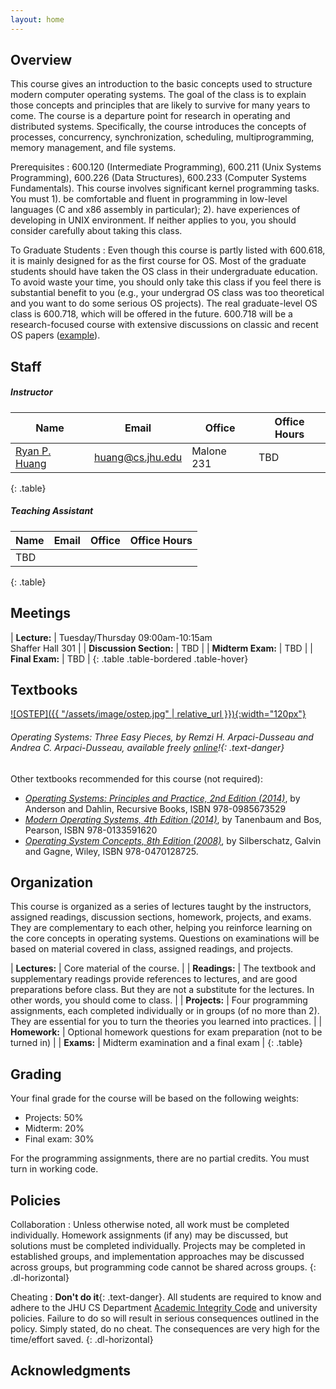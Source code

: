 ```yaml
---
layout: home
---
```


## Overview


This course gives an introduction to the basic concepts used to structure modern 
computer operating systems. The goal of the class is to explain those concepts 
and principles that are likely to survive for many years to come. The course 
is a departure point for research in operating and distributed systems. 
Specifically, the course introduces the concepts of processes, concurrency, 
synchronization, scheduling, multiprogramming, memory management, and file systems.

Prerequisites
: 600.120 (Intermediate Programming), 600.211 (Unix Systems Programming), 600.226 (Data Structures), 600.233 (Computer Systems Fundamentals). This course involves significant kernel programming tasks. You must 1). be comfortable and fluent in programming in low-level languages (C and x86 assembly in particular); 2). have experiences of developing in UNIX environment. If neither applies to you, you should consider carefully about taking this class.

To Graduate Students
: Even though this course is partly listed with 600.618, it is mainly designed for as the first course for OS. Most of the graduate students
  should have taken the OS class in their undergraduate education. To avoid waste your time, you should only take this class if
  you feel there is substantial benefit to you (e.g., your undergrad OS class was too theoretical and you want to do some serious 
  OS projects). The real graduate-level OS class is 600.718, which will be offered in the future. 600.718 will be a research-focused course 
  with extensive discussions on classic and recent OS papers ([example](http://cseweb.ucsd.edu/classes/wi17/cse221-a/readings.html)). 

## Staff

##### Instructor

| Name  | Email | Office | Office Hours|
|-------|-------|--------|-------------|
| [Ryan P. Huang](http://cs.jhu.edu/~huang) | huang@cs.jhu.edu | Malone 231 | TBD |
{: .table}

##### Teaching Assistant

| Name  | Email | Office | Office Hours|
|-------|-------|--------|-------------|
| TBD   |       |        |             |
{: .table}

## Meetings

| **Lecture:**               | Tuesday/Thursday 09:00am-10:15am <br> Shaffer Hall 301 |
| **Discussion Section:**    | TBD                                                    |
| **Midterm Exam:**          | TBD                                                    |
| **Final Exam:**            | TBD                                                    |
{: .table .table-bordered .table-hover}

## Textbooks

[![OSTEP]({{ "/assets/image/ostep.jpg" | relative_url }}){:width="120px"}](http://www.ostep.org/)

###### Operating Systems: Three Easy Pieces, by Remzi H. Arpaci-Dusseau and Andrea C. Arpaci-Dusseau, *available freely [online](http://www.ostep.org)!*{: .text-danger}

Other textbooks recommended for this course (not required):
* [*Operating Systems: Principles and Practice, 2nd Edition (2014)*](http://recursivebooks.com), by Anderson and Dahlin, Recursive Books, ISBN 978-0985673529
* [*Modern Operating Systems, 4th Edition (2014)*](https://www.amazon.com/Modern-Operating-Systems-Andrew-Tanenbaum/dp/013359162X), by Tanenbaum and Bos, Pearson, ISBN 978-0133591620 
* [*Operating System Concepts, 8th Edition (2008)*](https://www.amazon.com/Operating-System-Concepts-Abraham-Silberschatz/dp/0470128720), by Silberschatz, Galvin and Gagne, Wiley, ISBN 978-0470128725.


## Organization

This course is organized as a series of lectures taught by the instructors, assigned readings, discussion sections, homework,
projects, and exams. They are complementary to each other, helping you reinforce learning on the core concepts in operating systems. 
Questions on examinations will be based on material covered in class, assigned readings, and projects.

| **Lectures:** | Core material of the course.                                                               |
| **Readings:** | The textbook and supplementary readings provide references to lectures, and are good preparations before class. But they are not a substitute for the lectures. In other words, you should come to class. |
| **Projects:** | Four programming assignments, each completed individually or in groups (of no more than 2). They are essential for you to turn the theories you learned into practices. |
| **Homework:** | Optional homework questions for exam preparation (not to be turned in)                     |
| **Exams:**    | Midterm examination and a final exam                                                       |
{: .table}

## Grading

Your final grade for the course will be based on the following weights:
* Projects: 50%
* Midterm: 20%
* Final exam: 30%

For the programming assignments, there are no partial credits. You must turn in working code.

## Policies

Collaboration
: Unless otherwise noted, all work must be completed individually. 
  Homework assignments (if any) may be discussed, but solutions must 
  be completed individually. Projects may be completed in established 
  groups, and implementation approaches may be discussed across groups, 
  but programming code cannot be shared across groups.
{: .dl-horizontal}

Cheating
: **Don't do it**{: .text-danger}. All students are required to know and adhere to the 
  JHU CS Department [Academic Integrity Code](https://www.cs.jhu.edu/academic-integrity-code) and 
  university policies. Failure to do so will result in serious consequences outlined in the policy.
  Simply stated, do no cheat. The consequences are very high for the time/effort saved.
{: .dl-horizontal}


## Acknowledgments

